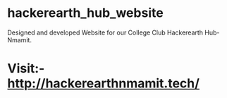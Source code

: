 # hackerearth_hub_website
Designed and developed Website for our College Club Hackerearth Hub-Nmamit.
# Visit:-http://hackerearthnmamit.tech/
